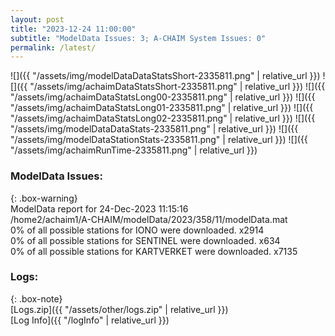 ```yaml
---
layout: post
title: "2023-12-24 11:00:00"
subtitle: "ModelData Issues: 3; A-CHAIM System Issues: 0"
permalink: /latest/
---
```


![]({{ "/assets/img/modelDataDataStatsShort-2335811.png" | relative_url }})
![]({{ "/assets/img/achaimDataStatsShort-2335811.png" | relative_url }})
![]({{ "/assets/img/achaimDataStatsLong00-2335811.png" | relative_url }})
![]({{ "/assets/img/achaimDataStatsLong01-2335811.png" | relative_url }})
![]({{ "/assets/img/achaimDataStatsLong02-2335811.png" | relative_url }})
![]({{ "/assets/img/modelDataDataStats-2335811.png" | relative_url }})
![]({{ "/assets/img/modelDataStationStats-2335811.png" | relative_url }})
![]({{ "/assets/img/achaimRunTime-2335811.png" | relative_url }})


### ModelData Issues:  
  
{: .box-warning}  
 ModelData report for 24-Dec-2023 11:15:16   
 /home2/achaim1/A-CHAIM/modelData/2023/358/11/modelData.mat   
 0% of all possible stations for IONO were downloaded. x2914   
 0% of all possible stations for SENTINEL were downloaded. x634   
 0% of all possible stations for KARTVERKET were downloaded. x7135   
  


### Logs:  
  
{: .box-note}  
[Logs.zip]({{ "/assets/other/logs.zip" | relative_url }})  
[Log Info]({{ "/logInfo" | relative_url }})  
